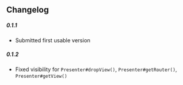 ## Changelog
##### 0.1.1
* Submitted first usable version

##### 0.1.2
* Fixed visibility for `Presenter#dropView()`, `Presenter#getRouter()`, `Presenter#getView()`
